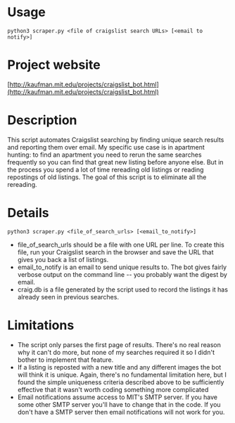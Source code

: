 # Usage

    python3 scraper.py <file of craigslist search URLs> [<email to notify>]

# Project website

[http://kaufman.mit.edu/projects/craigslist_bot.html](http://kaufman.mit.edu/projects/craigslist_bot.html)

# Description

This script automates Craigslist searching by finding unique search results and 
reporting them over email. My specific use case is in apartment hunting: to 
find an apartment you need to rerun the same searches frequently so you can 
find that great new listing before anyone else. But in the process you spend a 
lot of time rereading old listings or reading repostings of old listings. The 
goal of this script is to eliminate all the rereading.

# Details

    python3 scraper.py <file_of_search_urls> [<email_to_notify>]

- file_of_search_urls should be a file with one URL per line. To create this 
  file, run your Craigslist search in the browser and save the URL that gives 
  you back a list of listings.
- email_to_notify is an email to send unique results to. The bot gives fairly 
  verbose output on the command line -- you probably want the digest by email.
- craig.db is a file generated by the script used to record the listings it has 
  already seen in previous searches.


# Limitations

- The script only parses the first page of results. There's no real reason why 
  it can't do more, but none of my searches required it so I didn't bother to 
  implement that feature.
- If a listing is reposted with a new title and any different images the bot 
  will think it is unique. Again, there's no fundamental limitation here, but I 
  found the simple uniqueness criteria described above to be sufficiently 
  effective that it wasn't worth coding something more complicated
- Email notifications assume access to MIT's SMTP server. If you have some 
  other SMTP server you'll have to change that in the code. If you don't have a 
  SMTP server then email notifications will not work for you.

